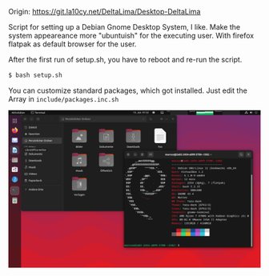 Origin: https://git.la10cy.net/DeltaLima/Desktop-DeltaLima

Script for setting up a Debian Gnome Desktop System, I like. Make the system appeareance more "ubuntuish" for the executing user. With firefox flatpak as default browser for the user.

After the first run of setup.sh, you have to reboot and re-run the script.

```bash
$ bash setup.sh
```

You can customize standard packages, which got installed. Just edit the Array in `include/packages.inc.sh`

![Ubuntuish Debian 12 Gnome Desktop](/screenshot/screenshot1.png "Ubuntuish Debian 12 Gnome Desktop")
